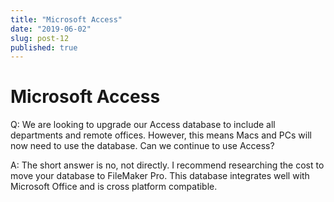 ```yaml
---
title: "Microsoft Access"
date: "2019-06-02"
slug: post-12
published: true
---
```

<!-- markdownlint-disable MD033 -->

# Microsoft Access
Q: We are looking to upgrade our Access database to include all departments and remote offices. However, this means Macs and PCs will now need to use the database. Can we continue to use Access?

A: The short answer is no, not directly. I recommend researching the cost to move your database to FileMaker Pro. This database integrates well with Microsoft Office and is cross platform compatible.